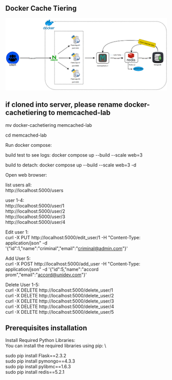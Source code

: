 ## Docker Cache Tiering
![Docker Cache Tiering](docker-cachetiering-diagram1.png)

## if cloned into server, please rename docker-cachetiering to memcached-lab

mv docker-cachetiering memcached-lab

cd memcached-lab

Run docker compose:

build test to see logs:
docker compose up --build --scale web=3

build to detach:
docker compose up --build --scale web=3 -d


Open web browser:

list users all: \
http://localhost:5000/users

user 1-4: \
http://localhost:5000/user/1 \
http://localhost:5000/user/2 \
http://localhost:5000/user/3 \
http://localhost:5000/user/4

Edit user 1: \
curl -X PUT http://localhost:5000/edit_user/1 -H "Content-Type: application/json" -d '{"id":1,"name":"criminal","email":"criminal@admin.com"}'

Add User 5: \
curl -X POST http://localhost:5000/add_user -H "Content-Type: application/json" -d '{"id":5,"name":"accord prom","email":"accord@unidev.com"}'


Delete User 1-5: \
curl -X DELETE http://localhost:5000/delete_user/1 \
curl -X DELETE http://localhost:5000/delete_user/2 \
curl -X DELETE http://localhost:5000/delete_user/3 \
curl -X DELETE http://localhost:5000/delete_user/4 \
curl -X DELETE http://localhost:5000/delete_user/5

## Prerequisites installation

Install Required Python Libraries: \
You can install the required libraries using pip: \

sudo pip install Flask==2.3.2 \
sudo pip install pymongo==4.3.3 \
sudo pip install pylibmc==1.6.3 \
sudo pip install redis==5.2.1

